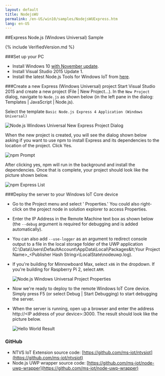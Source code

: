 ```yaml
---
layout: default
title: NodejsWU
permalink: /en-US/win10/samples/NodejsWUExpress.htm
lang: en-US
---
```


##Express Node.js (Windows Universal) Sample

{% include VerifiedVersion.md %}

###Set up your PC
* Install Windows 10 [with November update](http://windows.microsoft.com/en-us/windows-10/windows-update-faq).
* Install Visual Studio 2015 Update 1.
* Install the latest Node.js Tools for Windows IoT from [here](http://aka.ms/ntvsiotlatest).


###Create a new Express (Windows Universal) project
Start Visual Studio 2015 and create a new project (File \| New Project...). In the `New Project` dialog, navigate to `Node.js` as shown below (in the left pane in the dialog: Templates \| JavaScript \| Node.js).

Select the template `Basic Node.js Express 4 Application (Windows Universal)`

![Node.js Windows Universal New Express Project Dialog]({{site.baseurl}}/Resources/images/Nodejs/nodejswuexpress-newprojectdialog.PNG)

When the new project is created, you will see the dialog shown below asking if you want to use npm to install Express and its dependencies to the location of the project. Click Yes.

![npm Prompt]({{site.baseurl}}/Resources/images/Nodejs/npm-prompt.PNG)

After clicking yes, npm will run in the background and install the dependencies. Once that is complete, your project should look like the picture shown below.

![npm Express List]({{site.baseurl}}/Resources/images/Nodejs/npm-express.PNG)


###Deploy the server to your Windows IoT Core device
* Go to the Project menu and select '<Your project name> Properties.' You could also right-click on the project node in solution explorer to access Properties.
* Enter the IP Address in the Remote Machine text box as shown below (the `--debug` argument is required for debugging and is added automatically).
* You can also add `--use-logger` as an argument to redirect console output to a file in the local storage folder of the UWP application
  (C:\Data\Users\DefaultAccount\AppData\Local\Packages\&lt;Your Project Name&gt;_&lt;Publisher Hash String&gt;\LocalState\nodeuwp.log).
* If you're building for Minnowboard Max, select `x86` in the dropdown.  If you're building for Raspberry Pi 2, select `ARM`.

    ![Node.js Windows Universal Project Properties]({{site.baseurl}}/Resources/images/Nodejs/nodejswu-properties.png)

* Now we're ready to deploy to the remote Windows IoT Core device. Simply press F5 (or select Debug \| Start Debugging) to start debugging the server.

* When the server is running, open up a browser and enter the address http://&lt;IP address of your device&gt;:3000. The result should look like the picture below.

    ![Hello World Result]({{site.baseurl}}/Resources/images/Nodejs/express-ie.PNG)

### GitHub
* NTVS IoT Extension source code: [https://github.com/ms-iot/ntvsiot](https://github.com/ms-iot/ntvsiot)
* Node.js UWP wrapper source code: [https://github.com/ms-iot/node-uwp-wrapper](https://github.com/ms-iot/node-uwp-wrapper)
